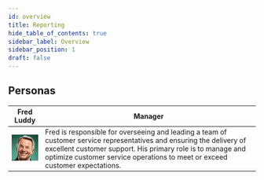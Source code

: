```yaml
---
id: overview
title: Reporting
hide_table_of_contents: true
sidebar_label: Overview
sidebar_position: 1
draft: false
---
```


## Personas

| Fred Luddy | Manager
|--|--|
| ![Fred Luddy, Manager](../images/Fred_Luddy.png)|  Fred is responsible for overseeing and leading a team of customer service representatives and ensuring the delivery of excellent customer support. His primary role is to manage and optimize customer service operations to meet or exceed customer expectations. 
